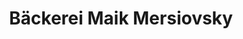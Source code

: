 ---
title: "Bäckerei Maik Mersiovsky"
url: /weisswasser-o-l/baeckerei-maik-mersiovsky/
shop: Bäckerei
---